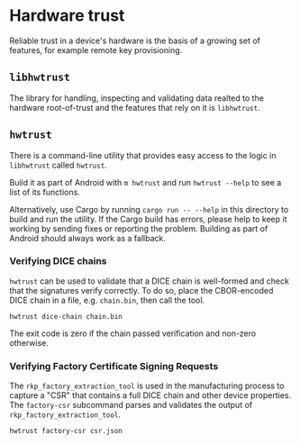 # Hardware trust

Reliable trust in a device's hardware is the basis of a growing set of features,
for example remote key provisioning.

## `libhwtrust`

The library for handling, inspecting and validating data realted to the hardware
root-of-trust and the features that rely on it is `libhwtrust`.

## `hwtrust`

There is a command-line utility that provides easy access to the logic in
`libhwtrust` called `hwtrust`.

Build it as part of Android with `m hwtrust` and run `hwtrust --help` to see a
list of its functions.

Alternatively, use Cargo by running `cargo run -- --help` in this directory to
build and run the utility. If the Cargo build has errors, please help to keep it
working by sending fixes or reporting the problem. Building as part of Android
should always work as a fallback.

### Verifying DICE chains

`hwtrust` can be used to validate that a DICE chain is well-formed and check
that the signatures verify correctly. To do so, place the CBOR-encoded DICE
chain in a file, e.g. `chain.bin`, then call the tool.

```shell
hwtrust dice-chain chain.bin
```

The exit code is zero if the chain passed verification and non-zero otherwise.

### Verifying Factory Certificate Signing Requests

The `rkp_factory_extraction_tool` is used in the manufacturing process to capture
a "CSR" that contains a full DICE chain and other device properties. The `factory-csr`
subcommand parses and validates the output of `rkp_factory_extraction_tool`.


```shell
hwtrust factory-csr csr.json
```
